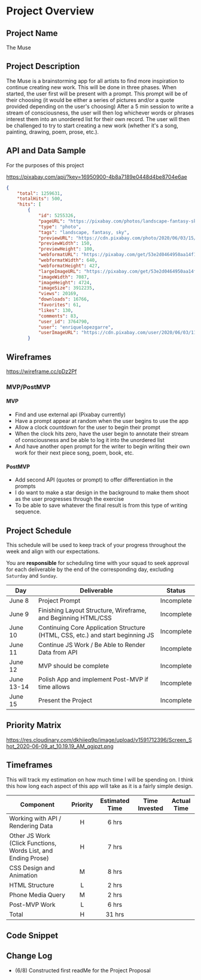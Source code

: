 # Project Overview

## Project Name

The Muse

## Project Description

The Muse is a brainstorming app for all artists to find more inspiration to continue creating new work. This will be done in three phases. When started, the user first will be present with a prompt. This prompt will be of their choosing (it would be either a series of pictures and/or a quote provided depending on the user's choosing) After a 5 min session to write a stream of consciousness, the user will then log whichever words or phrases interest them into an unordered list for their own record. The user will then be challenged to try to start creating a new work (whether it's a song, painting, drawing, poem, prose, etc.).

## API and Data Sample

For the purposes of this project

https://pixabay.com/api/?key=16950900-4b8a7189e0448d4be8704e6ae

```JSON 
{
    "total": 1259631,
    "totalHits": 500,
    "hits": [
        {
            "id": 5255326,
            "pageURL": "https://pixabay.com/photos/landscape-fantasy-sky-clouds-5255326/",
            "type": "photo",
            "tags": "landscape, fantasy, sky",
            "previewURL": "https://cdn.pixabay.com/photo/2020/06/03/15/20/landscape-5255326_150.jpg",
            "previewWidth": 150,
            "previewHeight": 100,
            "webformatURL": "https://pixabay.com/get/53e2d0464950aa14f1dc846096293177103fd7e5534c704c7c2e7dd09f4fc458_640.jpg",
            "webformatWidth": 640,
            "webformatHeight": 427,
            "largeImageURL": "https://pixabay.com/get/53e2d0464950aa14f6da8c7dda7936781c3adeec53516c4870267ad29345c759b8_1280.jpg",
            "imageWidth": 7087,
            "imageHeight": 4724,
            "imageSize": 3912235,
            "views": 20169,
            "downloads": 16766,
            "favorites": 61,
            "likes": 130,
            "comments": 83,
            "user_id": 3764790,
            "user": "enriquelopezgarre",
            "userImageURL": "https://cdn.pixabay.com/user/2020/06/03/11-05-03-625_250x250.jpg"
        }
```

## Wireframes

https://wireframe.cc/pDz2Pf

### MVP/PostMVP

#### MVP 


- Find and use external api (Pixabay currently)
- Have a prompt appear at random when the user begins to use the app
- Allow a clock countdown for the user to begin their prompt
- When the clock hits zero, have the user begin to annotate their stream of consciousness and be able to log it into the unordered list 
- And have another open prompt for the writer to begin writing their own work for their next piece song, poem, book, etc.

#### PostMVP  


- Add second API (quotes or prompt) to offer differentiation in the prompts
- I do want to make a star design in the background to make them shoot as the user progresses through the exercise
- To be able to save whatever the final result is from this type of writing sequence.

## Project Schedule

This schedule will be used to keep track of your progress throughout the week and align with our expectations.  

You are **responsible** for scheduling time with your squad to seek approval for each deliverable by the end of the corresponding day, excluding `Saturday` and `Sunday`.

|  Day | Deliverable | Status
|---|---| ---|
|June 8| Project Prompt | Incomplete
|June 9| Finishing Layout Structure, Wireframe, and Beginning HTML/CSS| Incomplete
|June 10| Continuing Core Application Structure (HTML, CSS, etc.) and start beginning JS | Incomplete
|June 11| Continue JS Work / Be Able to Render Data from API | Incomplete
|June 12| MVP should be complete | Incomplete
|June 13-14 | Polish App and implement Post-MVP if time allows | Incomplete
|June 15| Present the Project | Incomplete

## Priority Matrix

https://res.cloudinary.com/dkhiieq9p/image/upload/v1591712396/Screen_Shot_2020-06-09_at_10.19.19_AM_qgjpzt.png

## Timeframes

This will track my estimation on how much time I will be spending on. I think this how long each aspect of this app will take as it is a fairly simple design. 

| Component | Priority | Estimated Time | Time Invested | Actual Time |
| --- | :---: |  :---: | :---: | :---: |
| Working with API / Rendering Data | H | 6 hrs |  |  |
| Other JS Work (Click Functions, Words List, and Ending Prose) | H | 7 hrs | | |
| CSS Design and Animation | M | 8 hrs | | |
| HTML Structure | L | 2 hrs | | |
| Phone Media Query | M | 2 hrs | | |
| Post-MVP Work | L | 6 hrs | | |
| Total | H | 31 hrs |  |  |

## Code Snippet

## Change Log
  
- (6/8) Constructed first readMe for the Project Proposal
